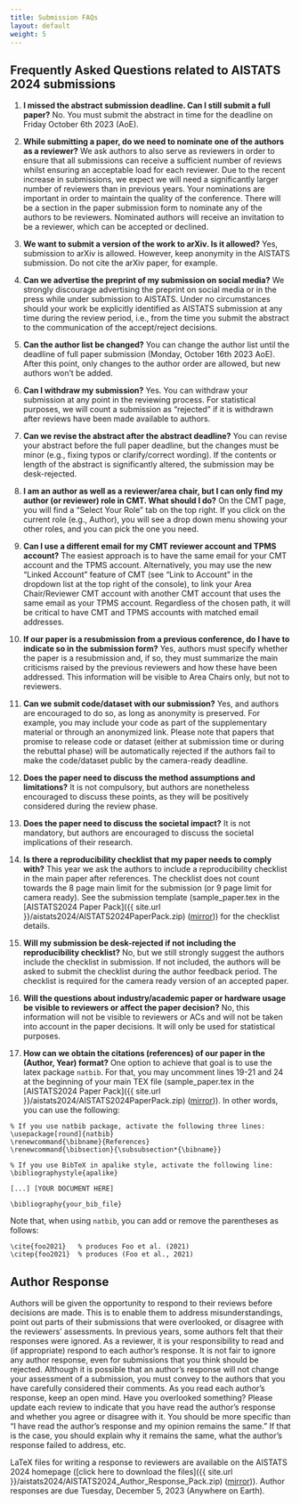 ```yaml
---
title: Submission FAQs
layout: default
weight: 5
---
```



## Frequently Asked Questions related to AISTATS 2024 submissions


1. **I missed the abstract submission deadline. Can I still submit a full paper?**
No. You must submit the abstract in time for the deadline on Friday October 6th 2023 (AoE).

2. **While submitting a paper, do we need to nominate one of the authors as a reviewer?**
We ask authors to also serve as reviewers in order to ensure that all submissions can receive a sufficient number of reviews whilst ensuring an acceptable load for each reviewer. Due to the recent increase in submissions, we expect we will need a significantly larger number of reviewers than in previous years. Your nominations are important in order to maintain the quality of the conference. There will be a section in the paper submission form to nominate any of the authors to be reviewers. Nominated authors will receive an invitation to be a reviewer, which can be accepted or declined.

3. **We want to submit a version of the work to arXiv. Is it allowed?**
Yes, submission to arXiv is allowed. However, keep anonymity in the AISTATS submission. Do not cite the arXiv paper, for example.

4. **Can we advertise the preprint of my submission on social media?**
We strongly discourage advertising the preprint on social media or in the press while under submission to AISTATS. Under no circumstances should your work be explicitly identified as AISTATS submission at any time during the review period, i.e., from the time you submit the abstract to the communication of the accept/reject decisions.

5. **Can the author list be changed?**
You can change the author list until the deadline of full paper submission (Monday, October 16th 2023 AoE). After this point, only changes to the author order are allowed, but new authors won’t be added.

6. **Can I withdraw my submission?**
Yes. You can withdraw your submission at any point in the reviewing process. For statistical purposes, we will count a submission as “rejected” if it is withdrawn after reviews have been made available to authors.

7. **Can we revise the abstract after the abstract deadline?**
You can revise your abstract before the full paper deadline, but the changes must be minor (e.g., fixing typos or clarify/correct wording). If the contents or length of the abstract is significantly altered, the submission may be desk-rejected.


8. **I am an author as well as a reviewer/area chair, but I can only find my author (or reviewer) role in CMT. What should I do?**
On the CMT page, you will find a “Select Your Role” tab on the top right. If you click on the current role (e.g., Author), you will see a drop down menu showing your other roles, and you can pick the one you need.


9. **Can I use a different email for my CMT reviewer account and TPMS account?**
The easiest approach is to have the same email for your CMT account and the TPMS account. Alternatively, you may use the new “Linked Account” feature of CMT (see “Link to Account” in the dropdown list at the top right of the console), to link your Area Chair/Reviewer CMT account with another CMT account that uses the same email as your TPMS account. Regardless of the chosen path, it will be critical to have CMT and TPMS accounts with matched email addresses.


10. **If our paper is a resubmission from a previous conference, do I have to indicate so in the submission form?**
Yes, authors must specify whether the paper is a resubmission and, if so, they must summarize the main criticisms raised by the previous reviewers and how these have been addressed. This information will be visible to Area Chairs only, but not to reviewers.


11. **Can we submit code/dataset with our submission?**
Yes, and authors are encouraged to do so, as long as anonymity is preserved. For example, you may include your code as part of the supplementary material or through an anonymized link. Please note that papers that promise to release code or dataset (either at submission time or during the rebuttal phase) will be automatically rejected if the authors fail to make the code/dataset public by the camera-ready deadline.


12. **Does the paper need to discuss the method assumptions and limitations?**
It is not compulsory, but authors are nonetheless encouraged to discuss these points, as they will be positively considered during the review phase.


13. **Does the paper need to discuss the societal impact?**
It is not mandatory, but authors are encouraged to discuss the societal implications of their research.


14. **Is there a reproducibility checklist that my paper needs to comply with?**
This year we ask the authors to include a reproducibility checklist in the main paper after references. The checklist does not count towards the 8 page main limit for the submission (or 9 page limit for camera ready). See the submission template (sample_paper.tex in the [AISTATS2024 Paper Pack]({{ site.url }}/aistats2024/AISTATS2024PaperPack.zip) ([mirror](https://drive.google.com/file/d/1kjHySEhhKvlp9RhKnof1hJPdR7fhpcFt/view?usp=sharing))) for the checklist details.

15. **Will my submission be desk-rejected if not including the reproducibility checklist?**
No, but we still strongly suggest the authors include the checklist in submission. If not included, the authors will be asked to submit the checklist during the author feedback period. The checklist is required for the camera ready version of an accepted paper.


16. **Will the questions about industry/academic paper or hardware usage be visible to reviewers or affect the paper decision?**
No, this information will not be visible to reviewers or ACs and will not be taken into account in the paper decisions. It will only be used for statistical purposes.

17. **How can we obtain the citations (references) of our paper in the (Author, Year) format?**
One option to achieve that goal is to use the latex package `natbib`. For that, you may uncomment lines 19-21 and 24 at the beginning of your main TEX file (sample_paper.tex in the [AISTATS2024 Paper Pack]({{ site.url }}/aistats2024/AISTATS2024PaperPack.zip) ([mirror](https://drive.google.com/file/d/1kjHySEhhKvlp9RhKnof1hJPdR7fhpcFt/view?usp=sharing))). In other words, you can use the following:

```
% If you use natbib package, activate the following three lines:
\usepackage[round]{natbib}
\renewcommand{\bibname}{References}
\renewcommand{\bibsection}{\subsubsection*{\bibname}}

% If you use BibTeX in apalike style, activate the following line:
\bibliographystyle{apalike}

[...] [YOUR DOCUMENT HERE]

\bibliography{your_bib_file}
```

Note that, when using `natbib`, you can add or remove the parentheses as follows:

```
\cite{foo2021}   % produces Foo et al. (2021)
\citep{foo2021}  % produces (Foo et al., 2021)
```

## Author Response

Authors will be given the opportunity to respond to their reviews before decisions are made. This is to enable them to address misunderstandings, point out parts of their submissions that were overlooked, or disagree with the reviewers’ assessments. In previous years, some authors felt that their responses were ignored. As a reviewer, it is your responsibility to read and (if appropriate) respond to each author’s response. It is not fair to ignore any author response, even for submissions that you think should be rejected. Although it is possible that an author’s response will not change your assessment of a submission, you must convey to the authors that you have carefully considered their comments. As you read each author’s response, keep an open mind. Have you overlooked something? Please update each review to indicate that you have read the author’s response and whether you agree or disagree with it. You should be more specific than “I have read the author’s response and my opinion remains the same.” If that is the case, you should explain why it remains the same, what the author’s response failed to address, etc.

LaTeX files for writing a response to reviewers are available on the AISTATS 2024 homepage ([click here to download the files]({{ site.url }}/aistats2024/AISTATS2024_Author_Response_Pack.zip) ([mirror](https://drive.google.com/file/d/1AfIByw666dXys7-NtuGD4IxLj2pHkvyC/view?usp=drive_link))). Author responses are due Tuesday, December 5, 2023 (Anywhere on Earth).

